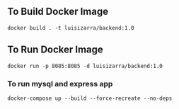 ## To Build Docker Image

```
docker build . -t luisizarra/backend:1.0
```

## To Run Docker Image

```
docker run -p 8085:8085 -d luisizarra/backend:1.0
```

### To run mysql and express app

```
docker-compose up --build --force-recreate --no-deps
```

